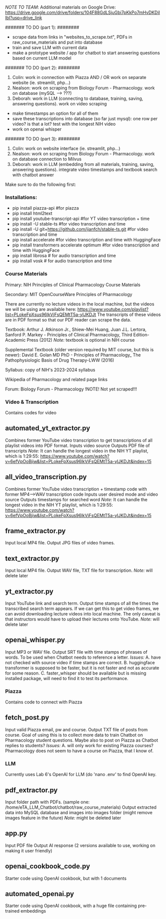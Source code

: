 *NOTE TO TEAM*: Additional materials on Google Drive: https://drive.google.com/drive/folders/104F88GdLSjuGbi7pKkPo7mHvDKDiIlbI?usp=drive_link 


####### TO DO (part 1): ########
- scrape data from links in "websites_to_scrape.txt", PDFs in raw_course_materials and put into database
- train and save LLM with current data
- make a prototype website / app for chatbot to start answering questions based on current LLM model



####### TO DO (part 2): ########
1. Colin: work in connection with Piazza AND / OR work on separate website (ie. streamlit, php...)
2. Nealson: work on scraping from Biology Forum - Pharmacology. work on database (mySQL --> ???)
3. Deborah: work in LLM (connecting to database, training, saving, answering questions). work on video scraping
- make timestamps an option for all of them
- save these transcriptions into database (so far just mysql): one row per video? is that a lot? test with the longest NIH video
- work on openai whisper



####### TO DO (part 3): ########
1. Colin: work on website interface (ie. streamlit, php...)
2. Nealson: work on scraping from Biology Forum - Pharmacology. work on database connection to Milvus
3. Deborah: work in LLM (embedding from all materials, training, saving, answering questions). integrate video timestamps and textbook search with chatbot answer 



Make sure to do the following first:
### Installations:
- pip install piazza-api #for piazza
- pip install html2text 
- pip install youtube-transcript-api #for YT video transcription + time
- pip install -U stable-ts   #for video transcription and time
- pip install -U git+https://github.com/jianfch/stable-ts.git  #for video transcription and time
- pip install accelerate  #for video transcription and time with HuggingFace 
- pip install transformers accelerate optimum  #for video transcription and time with HuggingFace
- pip install librosa # for audio transcription and time
- pip install vosk # for audio transcription and time



### Course Materials
Primary: NIH Principles of Clinical Pharmacology Course Materials

Secondary: MIT OpenCourseWare Principles of Pharmacology

There are currently no lecture videos in the local machine, but the videos we will be using are available here: https://www.youtube.com/playlist?list=PLokeFpXsus96lkVjFsQEMtT5a-yIJKDJt
The transcripts of these videos are in PDF format so that our PDF reader can scrape the data.

Textbook: Arthur J. Atkinson Jr., Shiew-Mei Huang, Juan J.L. Lertora, Sanford P. Markey - Principles of Clinical Pharmacology, Third Edition-Academic Press (2012)
*Note:* textbook is optional in NIH course

Supplemental Textbook (older version required by MIT course, but this is newer): David E. Golan MD PhD - Principles of Pharmacology_ The Pathophysiologic Basis of Drug Therapy-LWW (2016)

Syllabus: copy of NIH's 2023-2024 syllabus

Wikipedia of Pharmacology and related page links

Forum: Biology Forum - Pharmacology !NOTE! Not yet scraped!!!

### Video & Transcription
Contains codes for video
 
## automated_yt_extractor.py
Combines former YouTube video transcription to get transcriptions of all playlist videos into PDF format.
Inputs video source
Outputs PDF file of transcripts
*Note:* It can handle the longest video in the NIH YT playlist, which is 1:29:55: https://www.youtube.com/watch?v=6efVpOoBjiw&list=PLokeFpXsus96lkVjFsQEMtT5a-yIJKDJt&index=15 

 
## all_video_transcription.py
Combines former YouTube video transcription + timestamp code with former MP4-->WAV transcription code
Inputs user desired mode and video source
Outputs timestamps for searched word
*Note:* It can handle the longest video in the NIH YT playlist, which is 1:29:55: https://www.youtube.com/watch?v=6efVpOoBjiw&list=PLokeFpXsus96lkVjFsQEMtT5a-yIJKDJt&index=15 
 
 
## frame_extractor.py
Input local MP4 file.
Output JPG files of video frames.


## text_extractor.py
Input local MP4 file.
Output WAV file, TXT file for transcription.
*Note:* will delete later


## yt_extractor.py
Input YouTube link and search term.
Output time stamps of all the times the transcribed search term appears.
If we can get this to get video frames, we can avoid downloading lecture videos into local machine.
The only caveat is that instructors would have to upload their lectures onto YouTube. 
*Note:* will delete later


## openai_whisper.py
Input MP3 or WAV file.
Output SRT file with time stamps of phrases of words.
To be used when Chatbot needs to reference a letter.
*Issues:* 
A. have not checked with source video if time stamps are correct. 
B. huggingface transformer is supposed to be faster, but it is not faster and not as accurate for some reason.
C. faster_whisper should be available but is missing installed package, will need to find it to test its performance.



### Piazza
Contains code to connect with Piazza

## fetch_post.py
Input valid Piazza email, pw and course.
Output TXT file of posts from course.
Goal of using this is to collect more data to train Chatbot on Pharmacology student questions.
Maybe also to post on Piazza as Chatbot replies to students?
*Issues:*
A. will only work for existing Piazza courses? Pharmacology does not seem to have a course on Piazza, that I know of.



### LLM
Currently uses Lab 6's OpenAI for LLM (do 'nano .env' to find OpenAI key.

## pdf_extractor.py
Input folder path with PDFs. (sample one: /home/eTA_LLM_Chatbot/chatbot/raw_course_materials)
Output extracted data into MySQL database and images into images folder (might remove images feature in the future)
*Note:* might be deleted later

## app.py
Input PDF file
Output AI response 
(2 versions available to use, working on making it user friendly)

## openai_cookbook_code.py
Starter code using OpenAI cookbook, but with 1 documents

## automated_openai.py
Starter code using OpenAI cookbook, with a huge file containing pre-trained embeddings
